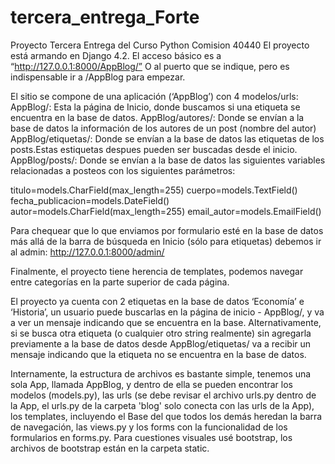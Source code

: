 # tercera_entrega_Forte

Proyecto Tercera Entrega del Curso Python Comision 40440
El proyecto está armando en Django 4.2. 
El acceso básico es a “http://127.0.0.1:8000/AppBlog/”  O al puerto que se indique, pero es indispensable ir a /AppBlog para empezar. 

El sitio se compone de una aplicación (‘AppBlog’) con  4 modelos/urls: 
AppBlog/: Esta la página de Inicio, donde buscamos si una etiqueta se encuentra en la base de datos. 
AppBlog/autores/: Donde se envían a la base de datos la información de los autores de un post (nombre del autor) 
AppBlog/etiquetas/: Donde se envían a la base de datos las etiquetas de los posts.Estas estiquetas despues pueden ser buscadas desde el inicio.
AppBlog/posts/: Donde se envían a la base de datos las siguientes variables relacionadas a posteos con los siguientes parámetros: 

titulo=models.CharField(max_length=255) 
cuerpo=models.TextField() 
fecha_publicacion=models.DateField()
autor=models.CharField(max_length=255)
email_autor=models.EmailField()

Para chequear que lo que enviamos por formulario esté en la base de datos más allá de la barra de búsqueda en Inicio (sólo para etiquetas) debemos ir al admin: http://127.0.0.1:8000/admin/ 

Finalmente, el proyecto tiene herencia de templates, podemos navegar entre categorías en la parte superior de cada página. 

El proyecto ya cuenta con 2 etiquetas en la base de datos ‘Economía’ e ‘Historia’, un usuario puede buscarlas en la página de inicio - AppBlog/, y va a ver un mensaje indicando que se encuentra en la base. Alternativamente, si se busca otra etiqueta (o cualquier otro string realmente) sin agregarla previamente a la base de datos desde AppBlog/etiquetas/ va a recibir un mensaje indicando que la etiqueta no se encuentra en la base de datos. 	 

Internamente, la estructura de archivos es bastante simple, tenemos una sola App, llamada AppBlog, y dentro de ella se pueden encontrar los modelos (models.py), las urls (se debe revisar el archivo urls.py dentro de la App, el urls.py de la carpeta 'blog' solo conecta con las urls de la App), los templates, incluyendo el Base del que todos los demás heredan la barra de navegación, las views.py y los forms con la funcionalidad de los formularios en forms.py. Para cuestiones visuales usé bootstrap, los archivos de bootstrap están en la carpeta static.  

